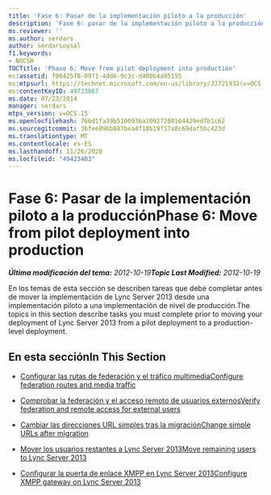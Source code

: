 ```yaml
---
title: 'Fase 6: Pasar de la implementación piloto a la producción'
description: 'Fase 6: pasar de la implementación piloto a la producción.'
ms.reviewer: ''
ms.author: serdars
author: serdarsoysal
f1.keywords:
- NOCSH
TOCTitle: 'Phase 6: Move from pilot deployment into production'
ms:assetid: f06425f8-0971-4dd6-9c3c-d400b4a95155
ms:mtpsurl: https://technet.microsoft.com/en-us/library/JJ721932(v=OCS.15)
ms:contentKeyID: 49733867
ms.date: 07/23/2014
manager: serdars
mtps_version: v=OCS.15
ms.openlocfilehash: 76bd1fa39b510093ba10927200164429ed7b1c62
ms.sourcegitcommit: 36fee89bb887bea4f18b19f17a8c69daf5bc423d
ms.translationtype: MT
ms.contentlocale: es-ES
ms.lasthandoff: 11/26/2020
ms.locfileid: "49423403"
---
```

# <a name="phase-6-move-from-pilot-deployment-into-production"></a><span data-ttu-id="d243e-103">Fase 6: Pasar de la implementación piloto a la producción</span><span class="sxs-lookup"><span data-stu-id="d243e-103">Phase 6: Move from pilot deployment into production</span></span>

<div data-xmlns="http://www.w3.org/1999/xhtml">

<div class="topic" data-xmlns="http://www.w3.org/1999/xhtml" data-msxsl="urn:schemas-microsoft-com:xslt" data-cs="https://msdn.microsoft.com/">

<div data-asp="https://msdn2.microsoft.com/asp">



</div>

<div id="mainSection">

<div id="mainBody"><span data-ttu-id="d243e-104">

<span> </span></span><span class="sxs-lookup"><span data-stu-id="d243e-104">

<span> </span></span></span>

<span data-ttu-id="d243e-105">_**Última modificación del tema:** 2012-10-19_</span><span class="sxs-lookup"><span data-stu-id="d243e-105">_**Topic Last Modified:** 2012-10-19_</span></span>

<span data-ttu-id="d243e-106">En los temas de esta sección se describen tareas que debe completar antes de mover la implementación de Lync Server 2013 desde una implementación piloto a una implementación de nivel de producción.</span><span class="sxs-lookup"><span data-stu-id="d243e-106">The topics in this section describe tasks you must complete prior to moving your deployment of Lync Server 2013 from a pilot deployment to a production-level deployment.</span></span>

<div>

## <a name="in-this-section"></a><span data-ttu-id="d243e-107">En esta sección</span><span class="sxs-lookup"><span data-stu-id="d243e-107">In This Section</span></span>

  - [<span data-ttu-id="d243e-108">Configurar las rutas de federación y el tráfico multimedia</span><span class="sxs-lookup"><span data-stu-id="d243e-108">Configure federation routes and media traffic</span></span>](configure-federation-routes-and-media-traffic.md)

  - [<span data-ttu-id="d243e-109">Comprobar la federación y el acceso remoto de usuarios externos</span><span class="sxs-lookup"><span data-stu-id="d243e-109">Verify federation and remote access for external users</span></span>](verify-federation-and-remote-access-for-external-users.md)

  - [<span data-ttu-id="d243e-110">Cambiar las direcciones URL simples tras la migración</span><span class="sxs-lookup"><span data-stu-id="d243e-110">Change simple URLs after migration</span></span>](change-simple-urls-after-migration.md)

  - [<span data-ttu-id="d243e-111">Mover los usuarios restantes a Lync Server 2013</span><span class="sxs-lookup"><span data-stu-id="d243e-111">Move remaining users to Lync Server 2013</span></span>](move-remaining-users-to-lync-server-2013.md)

  - [<span data-ttu-id="d243e-112">Configurar la puerta de enlace XMPP en Lync Server 2013</span><span class="sxs-lookup"><span data-stu-id="d243e-112">Configure XMPP gateway on Lync Server 2013</span></span>](configure-xmpp-gateway-on-lync-server-2013.md)

<span data-ttu-id="d243e-113"></div>

</div>

<span> </span>

</div>

</div>

</span><span class="sxs-lookup"><span data-stu-id="d243e-113"></div>

</div>

<span> </span>

</div>

</div>

</span></span></div>

